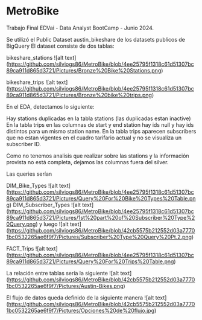 # MetroBike
Trabajo Final EDVai - Data Analyst BootCamp - Junio 2024.

Se utilizó el Public Dataset austin_bikeshare de los datasets publicos de BigQuery
El dataset consiste de dos tablas:


bikeshare_stations
![alt text] (https://github.com/silviogs86/MetroBike/blob/4ee25795f1318c61d51307bc89ca911d865d3721/Pictures/Bronze%20Bike%20Stations.png)

bikeshare_trips
![alt text] (https://github.com/silviogs86/MetroBike/blob/4ee25795f1318c61d51307bc89ca911d865d3721/Pictures/Bronze%20bike%20trips.png)

En el EDA, detectamos lo siguiente:

Hay stations duplicadas en la tabla stations (las duplicadas estan inactive)
En la tabla trips en las columnas de start y end station hay ids null y hay ids distintos para un mismo station name.
En la tabla trips aparecen subscribers que no estan vigentes en el cuadro tarifario actual y no se visualiza un subscriber ID.


Como no tenemos analisis que realizar sobre las stations y la información provista no está completa, dejamos las columnas fuera del silver.

Las queries serían

DIM_Bike_Types
![alt text] (https://github.com/silviogs86/MetroBike/blob/4ee25795f1318c61d51307bc89ca911d865d3721/Pictures/Query%20For%20Bike%20Types%20Table.png)
DIM_Subscriber_Types
![alt text] (https://github.com/silviogs86/MetroBike/blob/4ee25795f1318c61d51307bc89ca911d865d3721/Pictures/1st%20part%20of%20Subscriber%20Type%20Query.png)
y luego
![alt text] (https://github.com/silviogs86/MetroBike/blob/42cb5575b212552d03a77701bc0532265ae6f9f7/Pictures/Subscriber%20Type%20Query%20Pt.2.png)

FACT_Trips
![alt text] (https://github.com/silviogs86/MetroBike/blob/4ee25795f1318c61d51307bc89ca911d865d3721/Pictures/Query%20For%20Trips%20Table.png)

La relación entre tablas sería la siguiente
![alt text] (https://github.com/silviogs86/MetroBike/blob/42cb5575b212552d03a77701bc0532265ae6f9f7/Pictures/Austin-Bikes.png)

El flujo de datos queda definido de la siguiente manera
![alt text] (https://github.com/silviogs86/MetroBike/blob/42cb5575b212552d03a77701bc0532265ae6f9f7/Pictures/Opciones%20de%20flujo.jpg)



